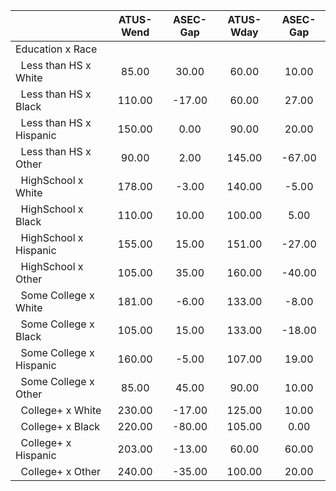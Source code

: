 
|                      |    ATUS-Wend |     ASEC-Gap |    ATUS-Wday |     ASEC-Gap |
| -------------------- | :----------: | :----------: | :----------: | :----------: |
| Education x Race     |              |              |              |              |
| &nbsp;&nbsp;Less than HS x White |        85.00 |        30.00 |        60.00 |        10.00 |
| &nbsp;&nbsp;Less than HS x Black |       110.00 |       -17.00 |        60.00 |        27.00 |
| &nbsp;&nbsp;Less than HS x Hispanic |       150.00 |         0.00 |        90.00 |        20.00 |
| &nbsp;&nbsp;Less than HS x Other |        90.00 |         2.00 |       145.00 |       -67.00 |
| &nbsp;&nbsp;HighSchool x White |       178.00 |        -3.00 |       140.00 |        -5.00 |
| &nbsp;&nbsp;HighSchool x Black |       110.00 |        10.00 |       100.00 |         5.00 |
| &nbsp;&nbsp;HighSchool x Hispanic |       155.00 |        15.00 |       151.00 |       -27.00 |
| &nbsp;&nbsp;HighSchool x Other |       105.00 |        35.00 |       160.00 |       -40.00 |
| &nbsp;&nbsp;Some College x White |       181.00 |        -6.00 |       133.00 |        -8.00 |
| &nbsp;&nbsp;Some College x Black |       105.00 |        15.00 |       133.00 |       -18.00 |
| &nbsp;&nbsp;Some College x Hispanic |       160.00 |        -5.00 |       107.00 |        19.00 |
| &nbsp;&nbsp;Some College x Other |        85.00 |        45.00 |        90.00 |        10.00 |
| &nbsp;&nbsp;College+ x White |       230.00 |       -17.00 |       125.00 |        10.00 |
| &nbsp;&nbsp;College+ x Black |       220.00 |       -80.00 |       105.00 |         0.00 |
| &nbsp;&nbsp;College+ x Hispanic |       203.00 |       -13.00 |        60.00 |        60.00 |
| &nbsp;&nbsp;College+ x Other |       240.00 |       -35.00 |       100.00 |        20.00 |

